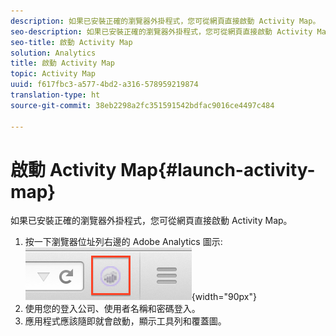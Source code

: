 ```yaml
---
description: 如果已安裝正確的瀏覽器外掛程式，您可從網頁直接啟動 Activity Map。
seo-description: 如果已安裝正確的瀏覽器外掛程式，您可從網頁直接啟動 Activity Map。
seo-title: 啟動 Activity Map
solution: Analytics
title: 啟動 Activity Map
topic: Activity Map
uuid: f617fbc3-a577-4bd2-a316-578959219874
translation-type: ht
source-git-commit: 38eb2298a2fc351591542bdfac9016ce4497c484

---
```



# 啟動 Activity Map{#launch-activity-map}

如果已安裝正確的瀏覽器外掛程式，您可從網頁直接啟動 Activity Map。

1. 按一下瀏覽器位址列右邊的 Adobe Analytics 圖示:\
   ![](assets/an_icon.png){width="90px"}
1. 使用您的登入公司、使用者名稱和密碼登入。
1. 應用程式應該隨即就會啟動，顯示工具列和覆蓋圖。

